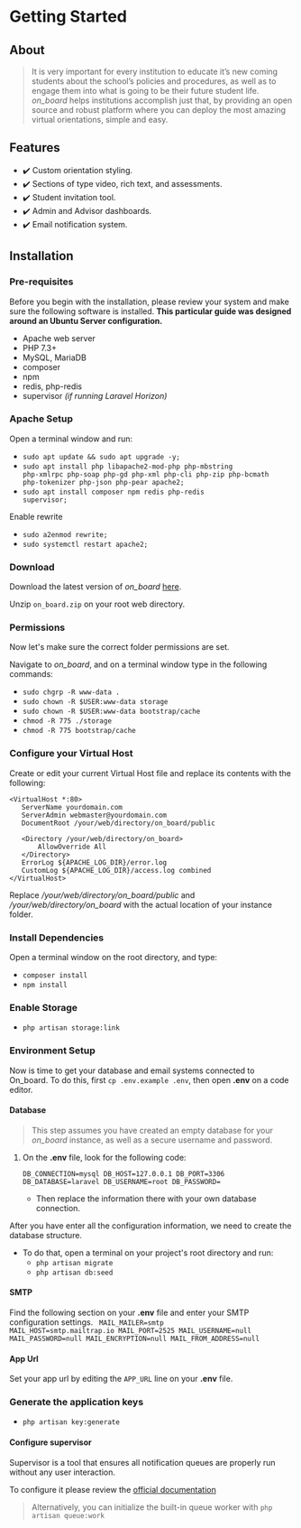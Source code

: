 # Getting Started

## About

> It is very important for every institution to educate it’s new coming students about the school’s policies and procedures, as well as to engage them into what is going to be their future student life. *on_board* helps institutions accomplish just that, by providing an open source and robust platform where you can deploy the most amazing virtual orientations, simple and easy.

## Features

- :heavy_check_mark: Custom orientation styling.
- :heavy_check_mark: Sections of type video, rich text, and assessments.
- :heavy_check_mark: Student invitation tool.
- :heavy_check_mark: Admin and Advisor dashboards.
- :heavy_check_mark: Email notification system.

## Installation


### Pre-requisites
Before you begin with the installation, please review your system and make sure the following software is installed.
**This particular guide was designed around an Ubuntu Server configuration.**
* Apache web server
* PHP 7.3+
* MySQL, MariaDB
* composer
* npm
* redis, php-redis
* supervisor *(if running Laravel Horizon)*

### Apache Setup
Open a terminal window and run:
* <code>sudo apt update && sudo apt upgrade -y;</code>
* <code>sudo apt install php libapache2-mod-php php-mbstring php-xmlrpc php-soap php-gd php-xml php-cli php-zip php-bcmath php-tokenizer php-json php-pear apache2;</code>
* <code>sudo apt install composer npm redis php-redis supervisor;</code>

Enable rewrite
* <code>sudo a2enmod rewrite;</code>
* <code>sudo systemctl restart apache2;</code>

### Download
Download the latest version of *on_board* [here](https://github.com/elvisblanco1993/on_board/releases).

Unzip <code>on_board.zip</code> on your root web directory.

### Permissions
Now let's make sure the correct folder permissions are set.

Navigate to *on_board*, and on a terminal window type in the following commands:

* <code>sudo chgrp -R www-data . </code>
* <code>sudo chown -R $USER:www-data storage</code>
* <code>sudo chown -R $USER:www-data bootstrap/cache</code>
* <code>chmod -R 775 ./storage</code>
* <code>chmod -R 775 bootstrap/cache</code>


### Configure your Virtual Host

Create or edit your current Virtual Host file and replace its contents with the following:

```
<VirtualHost *:80>
   ServerName yourdomain.com
   ServerAdmin webmaster@yourdomain.com
   DocumentRoot /your/web/directory/on_board/public

   <Directory /your/web/directory/on_board>
       AllowOverride All
   </Directory>
   ErrorLog ${APACHE_LOG_DIR}/error.log
   CustomLog ${APACHE_LOG_DIR}/access.log combined
</VirtualHost>

```
Replace */your/web/directory/on_board/public* and */your/web/directory/on_board* with the actual location of your instance folder.

### Install Dependencies
Open a terminal window on the root directory, and type:
* <code>composer install</code>
* <code>npm install</code>

### Enable Storage
* <code>php artisan storage:link</code>

### Environment Setup
Now is time to get your database and email systems connected to On_board.
To do this, first <code>cp .env.example .env</code>, then open **.env** on a code editor.

#### Database
> This step assumes you have created an empty database for your *on_board* instance, as well as a secure username and password.

1. On the **.env** file, look for the following code:

    <code>DB_CONNECTION=mysql
    DB_HOST=127.0.0.1
    DB_PORT=3306
    DB_DATABASE=laravel
    DB_USERNAME=root
    DB_PASSWORD=</code>
    * Then replace the information there with your own database connection.

After you have enter all the configuration information, we need to create the database structure.

* To do that, open a terminal on your project's root directory and run:
    * <code>php artisan migrate</code>
    * <code>php artisan db:seed</code>

#### SMTP
Find the following section on your **.env** file and enter your SMTP configuration settings.
<code>
MAIL_MAILER=smtp
MAIL_HOST=smtp.mailtrap.io
MAIL_PORT=2525
MAIL_USERNAME=null
MAIL_PASSWORD=null
MAIL_ENCRYPTION=null
MAIL_FROM_ADDRESS=null
</code>

#### App Url
Set your app url by editing the <code>APP_URL</code> line on your **.env** file.

### Generate the application keys
* <code>php artisan key:generate</code>

#### Configure supervisor
Supervisor is a tool that ensures all notification queues are properly run without any user interaction.

To configure it please review the [official documentation](https://laravel.com/docs/7.x/queues#supervisor-configuration)

> Alternatively, you can initialize the built-in queue worker with <code>php artisan queue:work</code>
